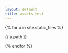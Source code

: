 ```yaml
---
layout: default
title: assets test
---
```


{% for a in site.static_files %}

{{ a.path }}

{% endfor %} 
